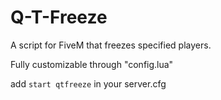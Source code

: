 # Q-T-Freeze
A script for FiveM that freezes specified players.


Fully customizable through "config.lua"

add `start qtfreeze` in your server.cfg
